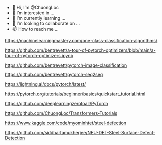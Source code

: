 - 👋 Hi, I’m @ChuongLoc
- 👀 I’m interested in ...
- 🌱 I’m currently learning ...
- 💞️ I’m looking to collaborate on ...
- 📫 How to reach me ...

https://machinelearningmastery.com/one-class-classification-algorithms/

https://github.com/bentrevett/a-tour-of-pytorch-optimizers/blob/main/a-tour-of-pytorch-optimizers.ipynb

https://github.com/bentrevett/pytorch-image-classification

https://github.com/bentrevett/pytorch-seq2seq

https://lightning.ai/docs/pytorch/latest/

https://pytorch.org/tutorials/beginner/basics/quickstart_tutorial.html

https://github.com/deeplearningzerotoall/PyTorch

https://github.com/ChuongLoc/Transformers-Tutorials

https://www.kaggle.com/code/myominhtet/steel-defection

https://github.com/siddhartamukherjee/NEU-DET-Steel-Surface-Defect-Detection

<!---
ChuongLoc/ChuongLoc is a ✨ special ✨ repository because its `README.md` (this file) appears on your GitHub profile.
You can click the Preview link to take a look at your changes.
--->
